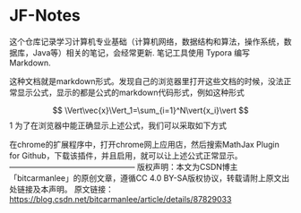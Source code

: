 # JF-Notes
这个仓库记录学习计算机专业基础（计算机网络，数据结构和算法，操作系统，数据库，Java等）相关的笔记，会经常更新.
笔记工具使用 Typora 编写 Markdown.


这种文档就是markdown形式。发现自己的浏览器里打开这些文档的时候，没法正常显示公式，显示的都是公式的markdown代码形式，例如这种形式

$$ \Vert\vec{x}\Vert_1=\sum_{i=1}^N\vert{x_i}\vert $$
1
为了在浏览器中能正确显示上述公式，我们可以采取如下方式

在chrome的扩展程序中，打开chrome网上应用店，然后搜索MathJax Plugin for Github，下载该插件，并且启用，就可以让上述公式正常显示。
————————————————
版权声明：本文为CSDN博主「bitcarmanlee」的原创文章，遵循CC 4.0 BY-SA版权协议，转载请附上原文出处链接及本声明。
原文链接：https://blog.csdn.net/bitcarmanlee/article/details/87829033
